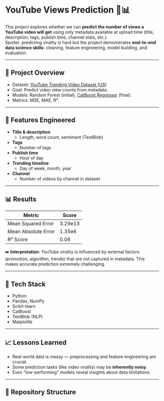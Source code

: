 # YouTube Views Prediction 🎥📊

This project explores whether we can **predict the number of views a YouTube video will get** using only metadata available at upload time (title, description, tags, publish time, channel stats, etc.).  
Spoiler: predicting virality is hard but the project demonstrates **end-to-end data science skills**: cleaning, feature engineering, model building, and evaluation.

---

## 🚀 Project Overview
- Dataset: [YouTube Trending Video Dataset (US)](https://www.kaggle.com/datasets/rsrishav/youtube-trending-video-dataset)
- Goal: Predict video view counts from metadata.
- Models: Random Forest (initial), [CatBoost Regressor](https://catboost.ai) (final).
- Metrics: MSE, MAE, R².

---

## 🔨 Features Engineered
- **Title & description**
  - Length, word count, sentiment (TextBlob)
- **Tags**
  - Number of tags
- **Publish time**
  - Hour of day
- **Trending timeline**
  - Day of week, month, year
- **Channel**
  - Number of videos by channel in dataset

---

## 📊 Results
| Metric | Score |
|--------|-------|
| Mean Squared Error | 3.29e13 |
| Mean Absolute Error | 1.35e6 |
| R² Score | 0.06 |

➡️ **Interpretation**: YouTube virality is influenced by external factors (promotion, algorithm, trends) that are not captured in metadata. This makes accurate prediction extremely challenging.  

---

## 🧰 Tech Stack
- Python
- Pandas, NumPy
- Scikit-learn
- CatBoost
- TextBlob (NLP)
- Matplotlib

---

## 📈 Lessons Learned
- Real-world data is messy — preprocessing and feature engineering are crucial.  
- Some prediction tasks (like video virality) may be **inherently noisy**.  
- Even "low-performing" models reveal insights about data limitations.  

---

## 📂 Repository Structure
